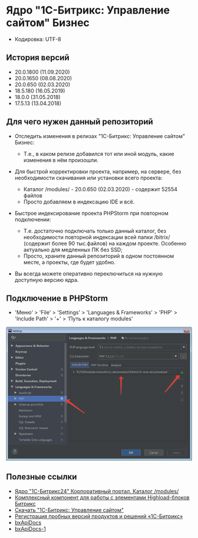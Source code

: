 # Ядро "1С-Битрикс: Управление сайтом" Бизнес

* Кодировка: UTF-8

## История версий

* 20.0.1800 (11.09.2020)
* 20.0.1650 (08.08.2020)
* 20.0.650 (02.03.2020)
* 18.5.180 (16.05.2019)
* 18.0.0 (31.05.2018)
* 17.5.13 (13.04.2018)

## Для чего нужен данный репозиторий

* Отследить изменения в релизах "1С-Битрикс: Управление сайтом" Бизнес:
    * Т.е., в каком релизе добавился тот или иной модуль, какие изменения в нём произошли.

* Для быстрой корректировки проекта, например, на сервере, без необходимости скачивания или установки всего проекта:
    * Каталог /modules/ - 20.0.650 (02.03.2020) - содержит 52554 файлов
    * Просто добавляем в индексацию IDE и всё.

* Быстрое индексирование проекта PHPStorm при повторном подключении:
    * Т.е. достаточно подключать только данный каталог, без необходимости повторной индексации всей папки /bitrix/ (содержит более 90 тыс.файлов) на каждом проекте. Особенно актуально для медленных ПК без SSD;
    * Просто, храните данный репозиторий в одном постоянном месте, а проекты, где будет удобно.

* Вы всегда можете оперативно переключиться на нужную доступную версию ядра.

## Подключение в PHPStorm

* 'Меню' > 'File' > 'Settings' > 'Languages & Frameworks' > 'PHP' > 'Include Path' > '+' > 'Путь к каталогу modules'

![PHPStorm](./images/phpstorm.png "Подключение в PHPStorm")

## Полезные ссылки

* [Ядро "1С-Битрикс24" Корпоративный портал. Каталог /modules/](https://github.com/avshatalov48/bitrix24-core-corp/)
* [Комплексный компонент для работы с элементами Highload-блоков Битрикс](https://github.com/avshatalov48/highloadblock.complex/)
* [Скачать "1С-Битрикс: Управление сайтом"](https://www.1c-bitrix.ru/download/cms.php)
* [Регистрация пробных версий продуктов и решений «1С-Битрикс»](https://www.1c-bitrix.ru/bsm_register.php)
* [bxApiDocs](https://github.com/matiaspub/bxApiDocs/)
* [bxApiDocs-1](https://github.com/nordeveloper/bxApiDocs-1/)